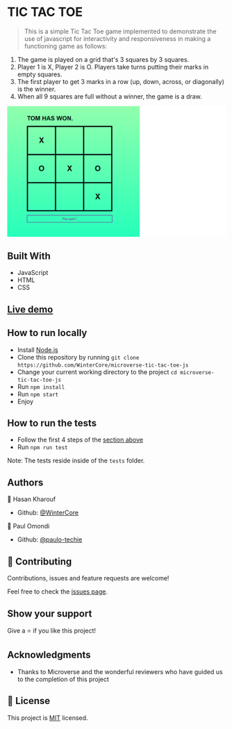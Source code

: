 # TIC TAC TOE

> This is a simple Tic Tac Toe game implemented to demonstrate the use of javascript for interactivity and responsiveness in making a functioning game as follows:

1. The game is played on a grid that's 3 squares by 3 squares.
2. Player 1 is X, Player 2 is O. Players take turns putting their marks in empty squares.
3. The first player to get 3 marks in a row (up, down, across, or diagonally) is the winner.
4. When all 9 squares are full without a winner, the game is a draw.

![](screenshot.png)

## Built With

- JavaScript
- HTML
- CSS

## [Live demo](https://wintercore.github.io/microverse-tic-tac-toe-js)

## How to run locally

- Install [Node.js](https://nodejs.org/en/download/)
- Clone this repository by running `git clone https://github.com/WinterCore/microverse-tic-tac-toe-js`
- Change your current working directory to the project `cd microverse-tic-tac-toe-js`
- Run `npm install`
- Run `npm start`
- Enjoy

## How to run the tests

- Follow the first 4 steps of the [section above](#how-to-run-locally)
- Run `npm run test`

Note: The tests reside inside of the `tests` folder.


## Authors

👤 Hasan Kharouf

- Github: [@WinterCore](https://github.com/WinterCore)

👤 Paul Omondi

- Github: [@paulo-techie](https://github.com/paulo-techie)


## 🤝 Contributing

Contributions, issues and feature requests are welcome!

Feel free to check the [issues page](issues/).

## Show your support

Give a ⭐️ if you like this project!

## Acknowledgments

- Thanks to Microverse and the wonderful reviewers who have guided us to the completion of this project


## 📝 License

This project is [MIT](lic.url) licensed.
